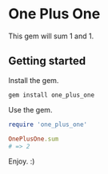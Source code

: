 # One Plus One

This gem will sum 1 and 1.

## Getting started

Install the gem.

```
gem install one_plus_one
```

Use the gem.

```rb
require 'one_plus_one'

OnePlusOne.sum
# => 2
```

Enjoy. :)
